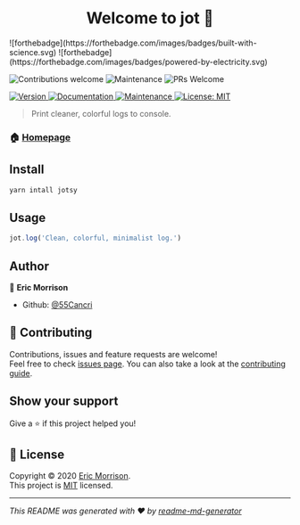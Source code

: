 <h1 align="center">Welcome to jot 👋</h1>
![forthebadge](https://forthebadge.com/images/badges/built-with-science.svg) ![forthebadge](https://forthebadge.com/images/badges/powered-by-electricity.svg)

![Contributions welcome](https://img.shields.io/badge/contributions-welcome-orange.svg?style=flat-square) ![Maintenance](https://img.shields.io/badge/Maintained%3F-yes-green.svg?style=flat-square) ![PRs Welcome](https://img.shields.io/badge/PRs-welcome-brightgreen.svg?style=flat-square)

<p>
  <a href="https://www.npmjs.com/package/jot" target="_blank">
    <img alt="Version" src="https://img.shields.io/npm/v/jot.svg">
  </a>
  <a href="https://github.com/55Cancri/jotsy#readme" target="_blank">
    <img alt="Documentation" src="https://img.shields.io/badge/documentation-yes-brightgreen.svg" />
  </a>
  <a href="https://github.com/55Cancri/jotsy/graphs/commit-activity" target="_blank">
    <img alt="Maintenance" src="https://img.shields.io/badge/Maintained%3F-yes-green.svg" />
  </a>
  <a href="https://github.com/55Cancri/jotsy/blob/master/LICENSE" target="_blank">
    <img alt="License: MIT" src="https://img.shields.io/github/license/55Cancri/jot" />
  </a>
</p>

> Print cleaner, colorful logs to console.

### 🏠 [Homepage](https://github.com/55Cancri/jotsy#readme)

## Install

```sh
yarn intall jotsy
```

## Usage

```typescript
jot.log('Clean, colorful, minimalist log.')
```

## Author

👤 **Eric Morrison**

- Github: [@55Cancri](https://github.com/55Cancri)

## 🤝 Contributing

Contributions, issues and feature requests are welcome!<br />Feel free to check [issues page](https://github.com/55Cancri/jotsy/issues). You can also take a look at the [contributing guide](https://github.com/55Cancri/jotsy/blob/master/CONTRIBUTING.md).

## Show your support

Give a ⭐️ if this project helped you!

## 📝 License

Copyright © 2020 [Eric Morrison](https://github.com/55Cancri).<br />
This project is [MIT](https://github.com/55Cancri/jotsy/blob/master/LICENSE) licensed.

---

_This README was generated with ❤️ by [readme-md-generator](https://github.com/kefranabg/readme-md-generator)_
